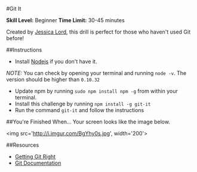 #Git It

__Skill Level:__ Beginner
__Time Limit:__ 30-45 minutes

Created by [Jessica Lord](http://jlord.us/about.html), this drill is perfect for those who haven't used Git before! 

##Instructions
- Install [Nodejs](https://nodejs.org/download/) if you don't have it. 

_NOTE:_ You can check by opening your terminal and running `node -v`. The version should be higher than `0.10.32`
- Update npm by running `sudo npm install npm -g` from within your terminal. 
- Install this challenge by running `npm install -g git-it`
- Run the command `git-it` and follow the instructions

##You're Finished When...
Your screen looks like the image below.

<img src='http://i.imgur.com/BgYhy0s.jpg', width='200'>

##Resources
- [Getting Git Right](https://www.atlassian.com/git/)  
- [Git Documentation](http://git-scm.com/doc)
